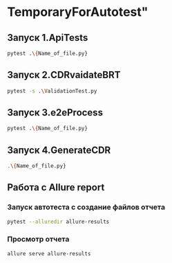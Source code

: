# TemporaryForAutotest" 
## Запуск 1.ApiTests
```bash
pytest .\{Name_of_file.py}
```
## Запуск 2.CDRvaidateBRT
```bash
pytest -s .\ValidationTest.py
```
## Запуск 3.e2eProcess
```bash
pytest .\{Name_of_file.py}
```
## Запуск 4.GenerateCDR
```bash
.\{Name_of_file.py}
```
## Работа с Allure report
### Запуск автотеста с создание файлов отчета 
```bash
pytest --alluredir allure-results
```
### Просмотр отчета
```bash
allure serve allure-results
```
